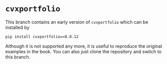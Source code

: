 `cvxportfolio`
=============
This branch contains an early version of `cvxportfolio` which can be installed by

```
pip install cvxportfolio==0.0.12
```

Although it is not supported any more, it is useful to reproduce the original examples in the
book. You can also just clone the repository and switch to this branch.

